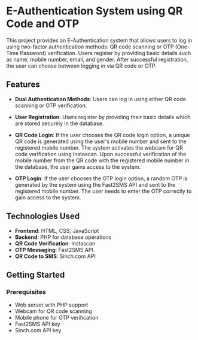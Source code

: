# E-Authentication System using QR Code and OTP         
 
This project provides an E-Authentication system that allows users to log in using two-factor authentication methods: QR code scanning or OTP (One-Time Password) verification. Users register by providing basic details such as name, mobile number, email, and gender. After successful registration, the user can choose between logging in via QR code or OTP.

## Features

- **Dual Authentication Methods**: Users can log in using either QR code scanning or OTP verification.
  
- **User Registration**: Users register by providing their basic details which are stored securely in the database.

- **QR Code Login**: If the user chooses the QR code login option, a unique QR code is generated using the user's mobile number and sent to the registered mobile number. The system activates the webcam for QR code verification using Instascan. Upon successful verification of the mobile number from the QR code with the registered mobile number in the database, the user gains access to the system.

- **OTP Login**: If the user chooses the OTP login option, a random OTP is generated by the system using the Fast2SMS API and sent to the registered mobile number. The user needs to enter the OTP correctly to gain access to the system.

## Technologies Used

- **Frontend**: HTML, CSS, JavaScript
- **Backend**: PHP for database operations
- **QR Code Verification**: Instascan
- **OTP Messaging**: Fast2SMS API
- **QR Code to SMS**: Sinch.com API

## Getting Started

### Prerequisites

- Web server with PHP support
- Webcam for QR code scanning
- Mobile phone for OTP verification
- Fast2SMS API key
- Sinch.com API key

